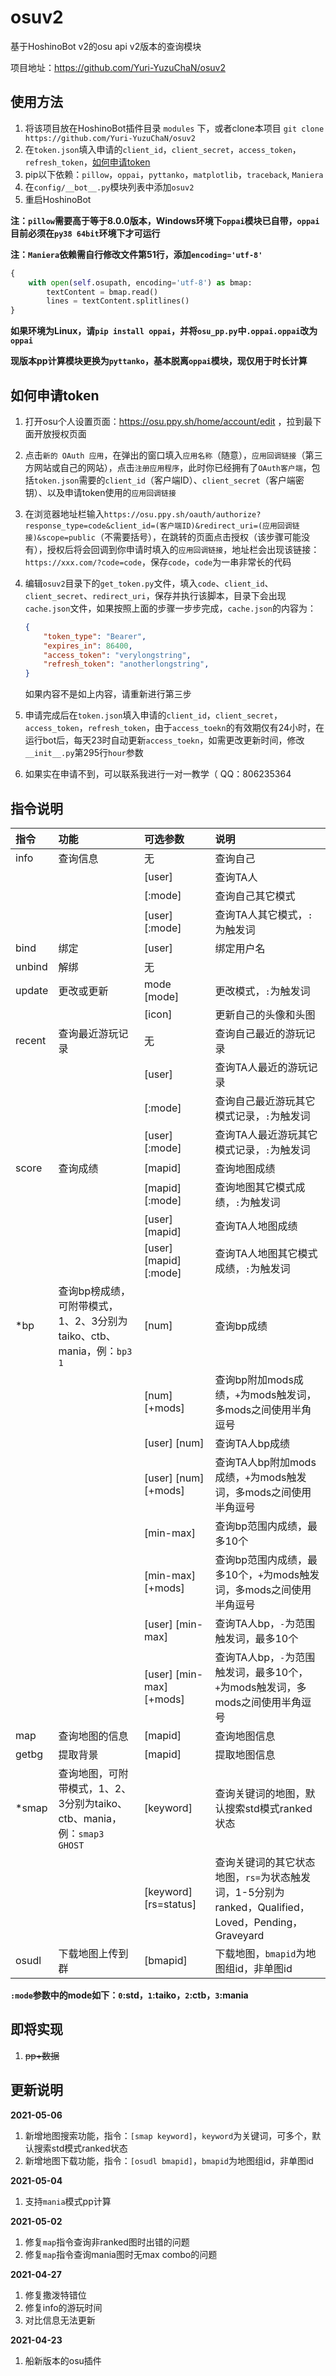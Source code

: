 # osuv2

基于HoshinoBot v2的osu api v2版本的查询模块

项目地址：https://github.com/Yuri-YuzuChaN/osuv2

## 使用方法

1. 将该项目放在HoshinoBot插件目录 `modules` 下，或者clone本项目 `git clone https://github.com/Yuri-YuzuChaN/osuv2`
2. 在`token.json`填入申请的`client_id`，`client_secret`，`access_token`，`refresh_token`，[如何申请token](#如何申请token)
3. pip以下依赖：`pillow`，`oppai`，`pyttanko`，`matplotlib`，`traceback`, `Maniera`
4. 在`config/__bot__.py`模块列表中添加`osuv2`
5. 重启HoshinoBot

**注：`pillow`需要高于等于8.0.0版本，Windows环境下`oppai`模块已自带，`oppai`目前必须在`py38 64bit`环境下才可运行**

**注：`Maniera`依赖需自行修改文件第51行，添加`encoding='utf-8'`**

```python
{
    with open(self.osupath, encoding='utf-8') as bmap:
        textContent = bmap.read()
        lines = textContent.splitlines()
}
```

**如果环境为Linux，请`pip install oppai`，并将`osu_pp.py`中`.oppai.oppai`改为`oppai`**

**现版本pp计算模块更换为`pyttanko`，基本脱离`oppai`模块，现仅用于时长计算**

## 如何申请token

1. 打开osu个人设置页面：https://osu.ppy.sh/home/account/edit ，拉到最下面开放授权页面

2. 点击`新的 OAuth 应用`，在弹出的窗口填入`应用名称`（随意），`应用回调链接`（第三方网站或自己的网站），点击`注册应用程序`，此时你已经拥有了`OAuth客户端`，包括`token.json`需要的`client_id`（客户端ID）、`client_secret`（客户端密钥）、以及申请token使用的`应用回调链接`

3. 在浏览器地址栏输入`https://osu.ppy.sh/oauth/authorize?response_type=code&client_id=(客户端ID)&redirect_uri=(应用回调链接)&scope=public`（不需要括号），在跳转的页面点击授权（该步骤可能没有），授权后将会回调到你申请时填入的`应用回调链接`，地址栏会出现该链接：`https://xxx.com/?code=code`，保存`code`，`code`为一串非常长的代码

4. 编辑`osuv2`目录下的`get_token.py`文件，填入`code`、`client_id`、`client_secret`、`redirect_uri`，保存并执行该脚本，目录下会出现`cache.json`文件，如果按照上面的步骤一步步完成，`cache.json`的内容为：

   ```json
   {
       "token_type": "Bearer",
       "expires_in": 86400,
       "access_token": "verylongstring",
       "refresh_token": "anotherlongstring",
   }
   ```

   如果内容不是如上内容，请重新进行第三步

5. 申请完成后在`token.json`填入申请的`client_id`，`client_secret`，`access_token`，`refresh_token`，由于`access_toekn`的有效期仅有24小时，在运行bot后，每天23时自动更新`access_toekn`，如需更改更新时间，修改`__init__.py`第295行`hour`参数

6. 如果实在申请不到，可以联系我进行一对一教学（  QQ：806235364

## 指令说明
| 指令   | 功能                                                         | 可选参数                 | 说明                                                         |
| :----- | :----------------------------------------------------------- | :----------------------- | :----------------------------------------------------------- |
| info   | 查询信息                                                     | 无                       | 查询自己                                                     |
|        |                                                              | [user]                   | 查询TA人                                                     |
|        |                                                              | [:mode]                  | 查询自己其它模式                                             |
|        |                                                              | [user] [:mode]           | 查询TA人其它模式，`:`为触发词                                |
| bind   | 绑定                                                         | [user]                   | 绑定用户名                                                   |
| unbind | 解绑                                                         | 无                       |                                                              |
| update | 更改或更新                                                   | mode [mode]           | 更改模式，`:`为触发词                                        |
|        |                                                              | [icon]                   | 更新自己的头像和头图                                         |
| recent | 查询最近游玩记录                                             | 无                       | 查询自己最近的游玩记录                                       |
|        |                                                              | [user]                   | 查询TA人最近的游玩记录                                       |
|        |                                                              | [:mode]                  | 查询自己最近游玩其它模式记录，`:`为触发词                    |
|        |                                                              | [user] [:mode]           | 查询TA人最近游玩其它模式记录，`:`为触发词                    |
| score  | 查询成绩                                                     | [mapid]                  | 查询地图成绩                                                 |
|        |                                                              | [mapid] [:mode]          | 查询地图其它模式成绩，`:`为触发词                            |
|        |                                                              | [user] [mapid]           | 查询TA人地图成绩                                             |
|        |                                                              | [user] [mapid] [:mode]   | 查询TA人地图其它模式成绩，`:`为触发词                        |
| *bp    | 查询bp榜成绩，可附带模式，1、2、3分别为taiko、ctb、mania，例：`bp3 1` | [num]                    | 查询bp成绩                                                   |
|        |                                                              | [num] [+mods]            | 查询bp附加mods成绩，`+`为mods触发词，多mods之间使用半角逗号  |
|        |                                                              | [user] [num]             | 查询TA人bp成绩                                               |
|        |                                                              | [user] [num] [+mods]     | 查询TA人bp附加mods成绩，`+`为mods触发词，多mods之间使用半角逗号 |
|        |                                                              | [min-max]                | 查询bp范围内成绩，最多10个                                   |
|        |                                                              | [min-max] [+mods]        | 查询bp范围内成绩，最多10个，`+`为mods触发词，多mods之间使用半角逗号 |
|        |                                                              | [user] [min-max]         | 查询TA人bp，`-`为范围触发词，最多10个                        |
|        |                                                              | [user] [min-max] [+mods] | 查询TA人bp，`-`为范围触发词，最多10个，`+`为mods触发词，多mods之间使用半角逗号 |
| map    | 查询地图的信息                                               | [mapid]                  | 查询地图信息                                                 |
| getbg  | 提取背景                                                     | [mapid]                  | 提取地图信息                                                 |
| *smap  | 查询地图，可附带模式，1、2、3分别为taiko、ctb、mania，例：`smap3 GHOST` | [keyword]                | 查询关键词的地图，默认搜索std模式ranked状态                  |
|        |                                                              | [keyword] [rs=status]    | 查询关键词的其它状态地图，`rs=`为状态触发词，1-5分别为ranked，Qualified，Loved，Pending，Graveyard |
| osudl  | 下载地图上传到群                                             | [bmapid]                 | 下载地图，`bmapid`为地图组id，非单图id                       |

**`:mode`参数中的mode如下：`0`:std，`1`:taiko，`2`:ctb，`3`:mania**

## 即将实现

1. ~~pp+数据~~

## 更新说明

**2021-05-06**

1. 新增地图搜索功能，指令：`[smap keyword]`，`keyword`为关键词，可多个，默认搜索std模式ranked状态
2. 新增地图下载功能，指令：`[osudl bmapid]`，`bmapid`为地图组id，非单图id

**2021-05-04**

1. 支持`mania`模式pp计算

**2021-05-02**

1. 修复`map`指令查询非ranked图时出错的问题
2. 修复`map`指令查询mania图时无max combo的问题

**2021-04-27**

1. 修复撒泼特错位
2. 修复info的游玩时间
3. 对比信息无法更新

**2021-04-23**

1. 船新版本的osu插件
